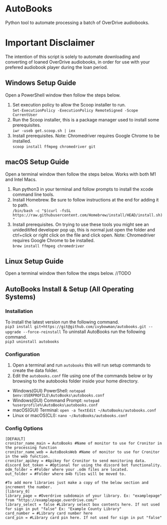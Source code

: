 # AutoBooks

Python tool to automate processing a batch of OverDrive audiobooks.  

# Important Disclaimer

The intention of this script is solely to automate downloading and converting of loaned OverDrive audiobooks, in order for use with your prefered audiobook player during the loan period.

## Windows Setup Guide

Open a PowerShell window then follow the steps below.
1. Set execution policy to allow the Scoop installer to run.  
`Set-ExecutionPolicy -ExecutionPolicy RemoteSigned -Scope CurrentUser`
2. Run the Scoop installer, this is a package manager used to install some prerequisites.  
`iwr -useb get.scoop.sh | iex`
3. Install prerequisites. Note: Chromedriver requires Google Chrome to be installed.  
`scoop install ffmpeg chromedriver git`

## macOS Setup Guide

Open a terminal window then follow the steps below. Works with both M1 and Intel Macs.
1. Run python3 in your terminal and follow prompts to install the xcode command line tools.
2. Install Homebrew. Be sure to follow instructions at the end for adding it to path.  
`/bin/bash -c "$(curl -fsSL https://raw.githubusercontent.com/Homebrew/install/HEAD/install.sh)"`
3. Install prerequisites. On trying to use these tools you might see an unideditifed developer pop up, this is normal just open the folder and ctrl+click or right click on the file and click open.
Note: Chromedriver requires Google Chrome to be installed.  
`brew install ffmpeg chromedriver`

## Linux Setup Guide

Open a terminal window then follow the steps below.
//TODO


## AutoBooks Install & Setup (All Operating Systems)

### Installation 
To install the latest version run the following command.  
`pip3 install git+https://git@github.com/ivybowman/autobooks.git --upgrade --force-reinstall`
To uninstall AutoBooks run the following command.  
`pip3 uninstall autobooks`

### Configuration

1. Open a terminal and run `autobooks` this will run setup commands to create the data folder.
2. Edit the `autobooks.conf` file using one of the commands below or by browsing to the autobooks folder inside your home directory.
- Windows(GUI) PowerShell: `notepad $env:USERPROFILE\AutoBooks\autobooks.conf`
- Windows(GUI) Command Prompt: `notepad %userprofile%\AutoBooks\autobooks.conf`
- macOS(GUI) Terminal: `open -a TextEdit ~/AutoBooks/autobooks.conf`
- Linux or macOS(CLI): `nano ~/AutoBooks/autobooks.conf`

### Config Options
``` 
[DEFAULT]
cronitor_name_main = AutoBooks #Name of monitor to use for Cronitor in the processing function
cronitor_name_web = AutoBooksWeb #Name of monitor to use for Cronitor in the web function.
cronitor_apikey = #Apikey for Cronitor to send monitoring data.
discord_bot_token = #Optional for using the discord bot functionality.
odm_folder = #Folder where your .odm files are located.
out_folder = #Folder where m4b files will be moved to.

#To add more libraries just make a copy of the below section and increment the number. 
[library_0]
library_page = #Overdrive subdomain of your library. Ex: "examplepage" from "https://examplepage.overdrive.com/"
library_select = false #Library select box contents here. If not used for sign in put "false" Ex: "Example County Library"
card_number = #Library card number here
card_pin = #Library card pin here. If not used for sign in put "false"
```

